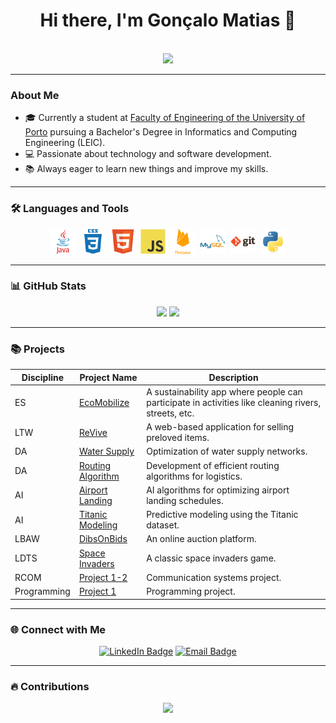 <div id="header" align="center">
  <h1>Hi there, I'm Gonçalo Matias 👋</h1>
</div>

<div id="badges" align="center">
  <img src="https://komarev.com/ghpvc/?username=GoncaloMatias1&style=flat-square&color=blue" alt=""/>
</div>

<div align="center">
  <a href="https://github.com/GoncaloMatias1"><img src="https://img.shields.io/github/followers/GoncaloMatias1?label=Follow&style=social"></a>
</div>

---

### About Me

- 🎓 Currently a student at [Faculty of Engineering of the University of Porto](https://sigarra.up.pt/feup/pt/web_page.Inicial) pursuing a Bachelor's Degree in Informatics and Computing Engineering (LEIC).
- 💻 Passionate about technology and software development.
- 📚 Always eager to learn new things and improve my skills.

---

### 🛠 Languages and Tools

<div align="center">
  <img src="https://github.com/devicons/devicon/blob/master/icons/java/java-original-wordmark.svg" title="Java" alt="Java" width="40" height="40"/>&nbsp;
  <img src="https://github.com/devicons/devicon/blob/master/icons/css3/css3-plain-wordmark.svg" title="CSS3" alt="CSS" width="40" height="40"/>&nbsp;
  <img src="https://github.com/devicons/devicon/blob/master/icons/html5/html5-original.svg" title="HTML5" alt="HTML" width="40" height="40"/>&nbsp;
  <img src="https://github.com/devicons/devicon/blob/master/icons/javascript/javascript-original.svg" title="JavaScript" alt="JavaScript" width="40" height="40"/>&nbsp;
  <img src="https://github.com/devicons/devicon/blob/master/icons/firebase/firebase-plain-wordmark.svg" title="Firebase" alt="Firebase" width="40" height="40"/>&nbsp;
  <img src="https://github.com/devicons/devicon/blob/master/icons/mysql/mysql-original-wordmark.svg" title="MySQL" alt="MySQL" width="40" height="40"/>&nbsp;
  <img src="https://github.com/devicons/devicon/blob/master/icons/git/git-original-wordmark.svg" title="Git" alt="Git" width="40" height="40"/>&nbsp;
  <img src="https://raw.githubusercontent.com/devicons/devicon/master/icons/python/python-original.svg" alt="Python" width="40" height="40"/>
</div>

---

### 📊 GitHub Stats

<div align="center">
  <img height="180em" src="https://github-readme-stats.vercel.app/api?username=GoncaloMatias1&show_icons=true&theme=default&include_all_commits=true&count_private=true"/>
  <img height="180em" src="https://github-readme-stats.vercel.app/api/top-langs/?username=GoncaloMatias1&layout=compact&langs_count=7&theme=default"/>
</div>

---

### 📚 Projects

| Discipline | Project Name | Description |
|------------|--------------|-------------|
| ES         | [EcoMobilize](https://github.com/GoncaloMatias1/ES_Project_EcoMobilize) | A sustainability app where people can participate in activities like cleaning rivers, streets, etc. |
| LTW        | [ReVive](https://github.com/GoncaloMatias1/LTW_Project_ReVive) | A web-based application for selling preloved items. |
| DA         | [Water Supply](https://github.com/GoncaloMatias1/DA_Project1_Water_Supply) | Optimization of water supply networks. |
| DA         | [Routing Algorithm](https://github.com/GoncaloMatias1/DA_Project2_Routing_Algorithm) | Development of efficient routing algorithms for logistics. |
| AI         | [Airport Landing](https://github.com/GoncaloMatias1/AI_Project1_AirportLanding) | AI algorithms for optimizing airport landing schedules. |
| AI         | [Titanic Modeling](https://github.com/GoncaloMatias1/AI_Project2_TitanicModeling) | Predictive modeling using the Titanic dataset. |
| LBAW       | [DibsOnBids](https://github.com/GoncaloMatias1/LBAW_Project_DibsOnBids) | An online auction platform. |
| LDTS       | [Space Invaders](https://github.com/GoncaloMatias1/LDTS_Project_Space_Invaders) | A classic space invaders game. |
| RCOM       | [Project 1-2](https://github.com/GoncaloMatias1/RCOM-Project_1-2) | Communication systems project. |
| Programming| [Project 1](https://github.com/GoncaloMatias1/Programming-Project_1) | Programming project. |

---

### 🌐 Connect with Me

<div align="center">
  <a href="https://www.linkedin.com/in/gonçalo-matias-40a60b297/"><img src="https://img.shields.io/badge/LinkedIn-blue?style=flat-square&logo=linkedin&labelColor=blue" alt="LinkedIn Badge"/></a>
  <a href="mailto:gomatias1@gmail.com"><img src="https://img.shields.io/badge/Email-red?style=flat-square&logo=gmail&labelColor=red" alt="Email Badge"/></a>
</div>

---

### 🔥 Contributions

<div align="center">
  <img src="https://github-readme-streak-stats.herokuapp.com?user=GoncaloMatias1&theme=default"/>
</div>
